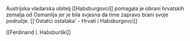 Austrijska vladarska obitelj [[Habsburgovci]] pomagala je obrani hrvatskih zemalja od Osmanlija jer je bila svjesna da time zapravo brani svoje područje. [['Ostatci ostataka' - Hrvati i Habsburgovci]]

[[Ferdinand I. Habsburški]]
